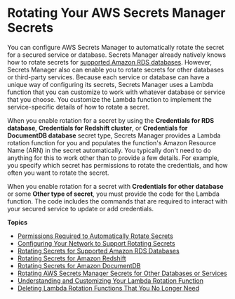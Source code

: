# Rotating Your AWS Secrets Manager Secrets<a name="rotating-secrets"></a>

You can configure AWS Secrets Manager to automatically rotate the secret for a secured service or database\. Secrets Manager already natively knows how to rotate secrets for [supported Amazon RDS databases](intro.md#rds-supported-database-list)\. However, Secrets Manager also can enable you to rotate secrets for other databases or third\-party services\. Because each service or database can have a unique way of configuring its secrets, Secrets Manager uses a Lambda function that you can customize to work with whatever database or service that you choose\. You customize the Lambda function to implement the service\-specific details of how to rotate a secret\.

When you enable rotation for a secret by using the **Credentials for RDS database**, **Credentials for Redshift cluster**, or **Credentials for DocumentDB database** secret type, Secrets Manager provides a Lambda rotation function for you and populates the function's Amazon Resource Name \(ARN\) in the secret automatically\. You typically don't need to do anything for this to work other than to provide a few details\. For example, you specify which secret has permissions to rotate the credentials, and how often you want to rotate the secret\.

When you enable rotation for a secret with **Credentials for other database** or some **Other type of secret**, you must provide the code for the Lambda function\. The code includes the commands that are required to interact with your secured service to update or add credentials\.

**Topics**
+ [Permissions Required to Automatically Rotate Secrets](rotating-secrets-required-permissions.md)
+ [Configuring Your Network to Support Rotating Secrets](rotation-network-rqmts.md)
+ [Rotating Secrets for Supported Amazon RDS Databases](rotating-secrets-rds.md)
+ [Rotating Secrets for Amazon Redshift](rotating-secrets-redshift.md)
+ [Rotating Secrets for Amazon DocumentDB](rotating-secrets-documentdb.md)
+ [Rotating AWS Secrets Manager Secrets for Other Databases or Services](rotating-secrets-other.md)
+ [Understanding and Customizing Your Lambda Rotation Function](rotating-secrets-lambda-function-customizing.md)
+ [Deleting Lambda Rotation Functions That You No Longer Need](rotating-secrets-managing-functions.md)